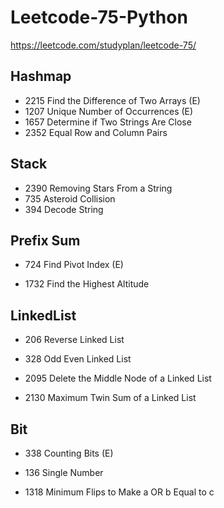 # Leetcode-75-Python
https://leetcode.com/studyplan/leetcode-75/

## Hashmap
- 2215 Find the Difference of Two Arrays (E)  
- 1207 Unique Number of Occurrences (E)  
- 1657 Determine if Two Strings Are Close
- 2352 Equal Row and Column Pairs

## Stack

- 2390 Removing Stars From a String
- 735 Asteroid Collision
- 394 Decode String

## Prefix Sum

- 724 Find Pivot Index (E)

- 1732 Find the Highest Altitude

## LinkedList

- 206 Reverse Linked List

- 328 Odd Even Linked List

- 2095 Delete the Middle Node of a Linked List
- 2130 Maximum Twin Sum of a Linked List

## Bit

- 338 Counting Bits (E)

- 136 Single Number

- 1318 Minimum Flips to Make a OR b Equal to c
